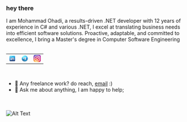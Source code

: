 ### hey there 


I am Mohammad Ohadi, a results-driven .NET developer with 12 years of experience in C# and various .NET, I excel at translating business needs into efficient software solutions. Proactive, adaptable, and committed to excellence, I bring a Master's degree in Computer Software Engineering
<br/>
<br/>
<table >
  <tr>
    <td  style="text-align: center;"><a href="https://www.linkedin.com/in/mohammad-ohadi-a1298b172/" rel="nofollow"><img align="left" alt="mohammadohadi's LinkedIN" width="20px" src="https://raw.githubusercontent.com/arashaltafi/arashaltafi/main/linkedin.png" style=""</a></td>
      <td  style="text-align: center;"><a href="https://t.me/mohammad_ohadi" rel="nofollow"><img align="left" alt="mohammad Telegram" width="20px" src="https://raw.githubusercontent.com/arashaltafi/arashaltafi/main/telegram.png" style=""></a></td>
    <td  style="text-align: center;"><a href="https://www.instagram.com/mohammad_ohadi/" rel="nofollow"><img align="left" alt="mohammadohadi's Instagram" width="20px" src="https://raw.githubusercontent.com/arashaltafi/arashaltafi/main/instagram.png" ></a></td    
  </tr>
</table>
<br />

  
- 💼 Any freelance work? do reach, [email](mailto:ohadi.mohammad@gmail.com) :)
- 💬 Ask me about anything, I am happy to help;

<br/><br/>
![Alt Text](https://drive.google.com/uc?id=1MQLa180MHnL35SrY47JNq7_gBlor9xUe)

